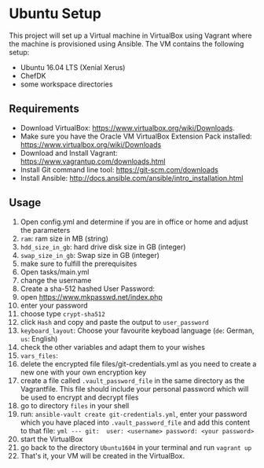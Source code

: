 # Ubuntu Setup

This project will set up a Virtual machine in VirtualBox using Vagrant where the machine is provisioned using Ansible. The VM contains the following setup:
* Ubuntu 16.04 LTS (Xenial Xerus)
* ChefDK
* some workspace directories

## Requirements
* Download VirtualBox: https://www.virtualbox.org/wiki/Downloads. 
* Make sure you have the Oracle VM VirtualBox Extension Pack installed: https://www.virtualbox.org/wiki/Downloads
* Download and Install Vagrant: https://www.vagrantup.com/downloads.html
* Install Git command line tool: https://git-scm.com/downloads
* Install Ansible: http://docs.ansible.com/ansible/intro_installation.html



Usage
-----

1. Open config.yml and determine if you are in office or home and adjust the parameters
  1. `ram`: ram size in MB (string)
  2. `hdd_size_in_gb`: hard drive disk size in GB (integer)
  3. `swap_size_in_gb`: Swap size in GB (integer)
3. make sure to fulfill the prerequisites
4. Open tasks/main.yml
5. change the username
6. Create a sha-512 hashed User Password: 
  1. open https://www.mkpasswd.net/index.php
  2. enter your password
  3. choose type `crypt-sha512`
  4. click `Hash` and copy and paste the output to `user_password`
7. `keyboard_layout`: Choose your favourite keyboad language (`de`: German, `us`: English)
8. check the other variables and adapt them to your wishes
9. `vars_files`: 
  1. delete the encrypted file files/git-credentials.yml as you need to create a new one with your own encryption key
  2. create a file called `.vault_password_file` in the same directory as the Vagrantfile. This file should include your personal password which will be used to encrypt and decrypt files
  3. go to directory `files` in your shell
  4. run: `ansible-vault create git-credentials.yml`, enter your password which you have placed into `.vault_password_file` and add this content to that file:
    ```yml
    ---
    git: 
      user: <username>
      password: <your password>
    ```
10. start the VirtualBox
11. go back to the directory `Ubuntu1604` in your terminal and run `vagrant up`
12. That's it, your VM will be created in the VirtualBox. 



